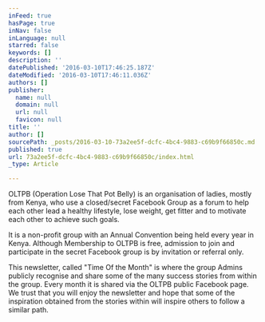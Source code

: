```yaml
---
inFeed: true
hasPage: true
inNav: false
inLanguage: null
starred: false
keywords: []
description: ''
datePublished: '2016-03-10T17:46:25.187Z'
dateModified: '2016-03-10T17:46:11.036Z'
authors: []
publisher:
  name: null
  domain: null
  url: null
  favicon: null
title: ''
author: []
sourcePath: _posts/2016-03-10-73a2ee5f-dcfc-4bc4-9883-c69b9f66850c.md
published: true
url: 73a2ee5f-dcfc-4bc4-9883-c69b9f66850c/index.html
_type: Article

---
```

OLTPB (Operation Lose That Pot Belly) is an organisation of ladies, mostly from Kenya, who use a closed/secret Facebook Group as a forum to help each other lead a healthy lifestyle, lose weight, get fitter and to motivate each other to achieve such goals.

It is a non-profit group with an Annual Convention being held every year in Kenya. Although Membership to OLTPB is free, admission to join and participate in the secret Facebook group is by invitation or referral only.

This newsletter, called "Time Of the Month" is where the group Admins publicly recognise and share some of the many success stories from within the group. Every month it is shared via the OLTPB public Facebook page. We trust that you will enjoy the newsletter and hope that some of the inspiration obtained from the stories within will inspire others to follow a similar path.